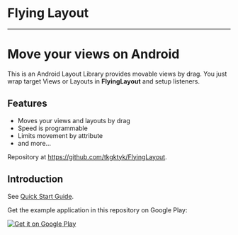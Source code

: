 # Flying Layout
* * *
# Move your views on Android
This is an Android Layout Library provides movable views by drag.
You just wrap target Views or Layouts in **FlyingLayout** and setup listeners.

## Features
 * Moves your views and layouts by drag
 * Speed is programmable
 * Limits movement by attribute
 * and more...

Repository at <https://github.com/tkgktyk/FlyingLayout>.

## Introduction
See [Quick Start Guide](https://github.com/tkgktyk/FlyingLayout/wiki/Quick-Start-Guide).

Get the example application in this repository on Google Play:

[![Get it on Google Play](http://www.android.com/images/brand/get_it_on_play_logo_small.png)](https://play.google.com/store/apps/details?id=jp.tkgktyk.flyinglayoutexample)

